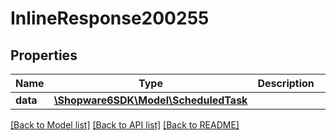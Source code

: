 # InlineResponse200255

## Properties
Name | Type | Description | Notes
------------ | ------------- | ------------- | -------------
**data** | [**\Shopware6SDK\Model\ScheduledTask**](ScheduledTask.md) |  | [optional] 

[[Back to Model list]](../../README.md#documentation-for-models) [[Back to API list]](../../README.md#documentation-for-api-endpoints) [[Back to README]](../../README.md)


